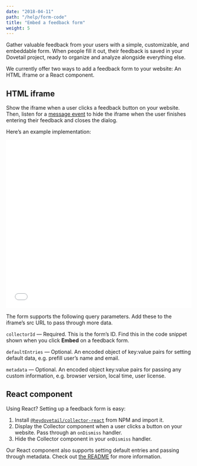 ```yaml
---
date: "2018-04-11"
path: "/help/form-code"
title: "Embed a feedback form"
weight: 5
---
```


Gather valuable feedback from your users with a simple, customizable, and embeddable form. When people fill it out, their feedback is saved in your Dovetail project, ready to organize and analyze alongside everything else.

We currently offer two ways to add a feedback form to your website: An HTML iframe or a React component.

## HTML iframe

Show the iframe when a user clicks a feedback button on your website. Then, listen for a [message event](https://developer.mozilla.org/en-US/docs/Web/API/Window/postMessage) to hide the iframe when the user finishes entering their feedback and closes the dialog.

Here’s an example implementation:

<iframe height='456' scrolling='no' title='Feedback form example' src='//codepen.io/humphreybc/embed/XVzNvL/?height=300&theme-id=32200&default-tab=js,result&embed-version=2' frameborder='no' allowtransparency='true' allowfullscreen='true' style='width: 100%;'>See the Pen <a href='https://codepen.io/humphreybc/pen/XVzNvL/'>Feedback form example</a> by Benjamin Humphrey (<a href='https://codepen.io/humphreybc'>@humphreybc</a>) on <a href='https://codepen.io'>CodePen</a>.</iframe>

The form supports the following query parameters. Add these to the iframe’s src URL to pass through more data.

`collectorId` — Required. This is the form’s ID. Find this in the code snippet shown when you click **Embed** on a feedback form.

`defaultEntries` — Optional. An encoded object of key:value pairs for setting default data, e.g. prefill user’s name and email.

`metadata` — Optional. An encoded object key:value pairs for passing any custom information, e.g. browser version, local time, user license.

## React component

Using React? Setting up a feedback form is easy:

1.  Install [`@heydovetail/collector-react`](https://www.npmjs.com/package/@heydovetail/collector-react) from NPM and import it.
1.  Display the Collector component when a user clicks a button on your website. Pass through an `onDismiss` handler.
1.  Hide the Collector component in your `onDismiss` handler.

Our React component also supports setting default entries and passing through metadata. Check out [the README](https://github.com/heydovetail/collector-react) for more information.
